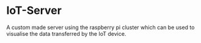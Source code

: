 # IoT-Server
A custom made server using the raspberry pi cluster which can be used to visualise the data transferred by the IoT device.
